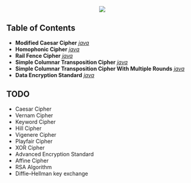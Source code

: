 <p align="center">
  <img src="https://user-images.githubusercontent.com/44437936/153872759-1e8b6fee-fb27-4b76-be22-f7f7bcc45765.png" />
</p>

## Table of Contents
- **Modified Caesar Cipher** *[java](/java/ModifiedCaesarCipher.java)*
- **Homophonic Cipher** *[java](/java/HomophonicCipher.java)*
- **Rail Fence Cipher** *[java](/java/RailFenceCipher.java)*
- **Simple Columnar Transposition Cipher** *[java](/java/SimpleColumnarTranspositionCipher.java)*
- **Simple Columnar Transposition Cipher With Multiple Rounds** *[java](/java/SimpleColumnarTranspositionWithMultipleRoundsCipher.java)*
- **Data Encryption Standard** *[java]()*

## TODO
- Caesar Cipher
- Vernam Cipher
- Keyword Cipher
- Hill Cipher
- Vigenere Cipher
- Playfair Cipher
- XOR Cipher
- Advanced Encryption Standard
- Affine Cipher
- RSA Algorithm
- Diffie–Hellman key exchange
